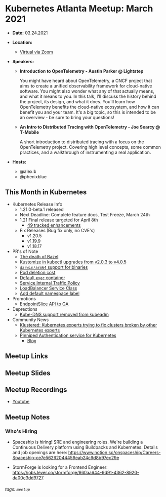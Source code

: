 # Kubernetes Atlanta Meetup: March 2021<!--Month Year-->

- **Date:** 03.24.2021<!--date as MM.DD.YYYY-->
- **Location:**
    - [Virtual via Zoom](#)
- **Speakers:**
    - **Introduction to OpenTelemetry - Austin Parker @ Lightstep**

        You might have heard about OpenTelemetry, a CNCF project that aims to create a unified observability framework for cloud-native software. You might also wonder what any of that actually means, and what it means to you. In this talk, I'll discuss the history behind the project, its design, and what it does. You'll learn how OpenTelemetry benefits the cloud-native ecosystem, and how it can benefit you and your team. It's a big topic, so this is intended to be an overview - be sure to bring your questions!

    - **An Intro to Distributed Tracing with OpenTelemetry - Joe Searcy @ T-Mobile**

        A short introduction to distributed tracing with a focus on the OpenTelemetry project. Covering high level concepts, some common practices, and a walkthrough of instrumenting a real application.

- **Hosts:**
    - @alex.b
    - @phenixblue

## This Month in Kubernetes

- Kubernetes Release Info
    - 1.21.0-beta.1 released
    - Next Deadline: Complete feature docs, Test Freeze, March 24th
    - 1.21 Final release targeted for April 8th
        - [49 tracked enhancements](http://bit.ly/k8s121-enhancements)
    - Fix Releases (Bug fix only, no CVE's)
        - v1.20.5
        - v1.19.9
        - v1.18.17
- PR's of Note
    - [The death of Bazel](https://github.com/kubernetes/kubernetes/pull/99561)
    - [Kustomize in kubectl upgrades from v2.0.3 to v4.0.5](https://github.com/kubernetes/kubernetes/pull/98946)
    - [`darwin/arm64` support for binaries](https://github.com/kubernetes/kubernetes/pull/97743)
    - [Pod deletion cost](https://github.com/kubernetes/kubernetes/pull/99163)
    - [Default `exec` container](https://github.com/kubernetes/kubernetes/pull/97099)
    - [Service Internal Traffic Policy](https://github.com/kubernetes/kubernetes/pull/96600)
    - [LoadBalancer Service Class](https://github.com/kubernetes/kubernetes/pull/98277)
    - [Add default namespace label](https://github.com/kubernetes/kubernetes/pull/96968)
- Promotions
    - [EndpointSlice API to GA](https://github.com/kubernetes/kubernetes/pull/99662)
- Deprections
    - [Kube-DNS support removed from kubeadm](https://github.com/kubernetes/kubernetes/pull/99646)
- Community News
    - [Klustered: Kubernetes experts trying to fix clusters broken by other Kubernetes experts](https://www.youtube.com/playlist?list=PLz0t90fOInA5IyhoT96WhycPV8Km-WICj)
    - [Pinniped Authentication service for Kubernetes](https://pinniped.dev/docs/)
        - [Blog](https://pinniped.dev/posts/multiple-pinnipeds/)

## Meetup Links

## Meetup Slides

## Meetup Recordings
- [Youtube](https://youtu.be/2mMED_7XatQ)

## Meetup Notes

### Who's Hiring 
  - Spaceship is hiring! SRE and engineering roles. We're building a Continuous Delivery platform using Buildpacks and Kubernetes. Details and job openings are here:  https://www.notion.so/onspaceship/Careers-Spaceship-ce7e56262044459eab24c9d8b97ec29e

  - StormForge is looking for a Frontend Engineer: https://jobs.lever.co/stormforge/860aa644-9d91-4362-8920-da00c3dd9727

###### tags: `meetup` <!--Add additional tags for `year`, `month` and anything else pertinent-->